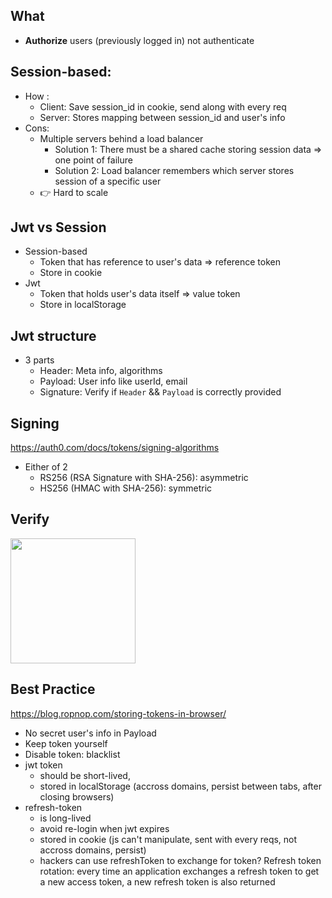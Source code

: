 ## What
* __Authorize__ users (previously logged in) not authenticate

## Session-based:
- How : 
  - Client: Save session_id in cookie, send along with every req
  - Server: Stores mapping between session_id and user's info
- Cons:
  - Multiple servers behind a load balancer
    - Solution 1: There must be a shared cache storing session data => one point of failure
    - Solution 2: Load balancer remembers which server stores session of a specific user
  - 👉 Hard to scale


## Jwt vs Session
- Session-based
  - Token that has reference to user's data => reference token
  - Store in cookie
- Jwt
  - Token that holds user's data itself => value token
  - Store in localStorage

## Jwt structure
- 3 parts
  - Header: Meta info, algorithms
  - Payload: User info like userId, email
  - Signature: Verify if `Header` && `Payload` is correctly provided

## Signing
https://auth0.com/docs/tokens/signing-algorithms
- Either of 2
  - RS256 (RSA Signature with SHA-256): asymmetric 
  - HS256 (HMAC with SHA-256): symmetric 

## Verify
<img height="200" src="https://user-images.githubusercontent.com/28957748/128695951-ff972282-3e37-4cf6-a594-42d755c2cf16.png" />

## Best Practice
https://blog.ropnop.com/storing-tokens-in-browser/
- No secret user's info in Payload
- Keep token yourself
- Disable token: blacklist
- jwt token 
  - should be short-lived, 
  - stored in localStorage (accross domains, persist between tabs, after closing browsers)
- refresh-token 
  - is long-lived
  - avoid re-login when jwt expires
  - stored in cookie (js can't manipulate, sent with every reqs, not accross domains, persist)
  - hackers can use refreshToken to exchange for token? Refresh token rotation: every time an application exchanges a refresh token to get a new access token, a new refresh token is also returned
